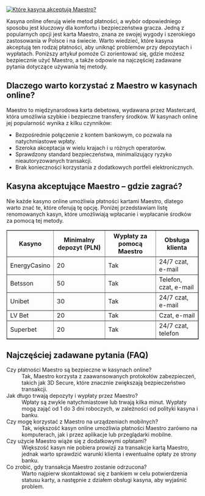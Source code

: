 [![Które kasyna akceptują Maestro?](https://123-caf.pages.dev/gitsignup.png)](https://vrmoo.ru/Bt82HjjY)

<div>   <p>Kasyna online oferują wiele metod płatności, a wybór odpowiedniego sposobu jest kluczowy dla komfortu i bezpieczeństwa gracza. Jedną z popularnych opcji jest karta Maestro, znana ze swojej wygody i szerokiego zastosowania w Polsce i na świecie. Warto wiedzieć, które kasyna akceptują ten rodzaj płatności, aby uniknąć problemów przy depozytach i wypłatach. Poniższy artykuł pomoże Ci zorientować się, gdzie możesz bezpiecznie użyć Maestro, a także odpowie na najczęściej zadawane pytania dotyczące używania tej metody.</p>    <h2>Dlaczego warto korzystać z Maestro w kasynach online?</h2>   <p>Maestro to międzynarodowa karta debetowa, wydawana przez Mastercard, która umożliwia szybkie i bezpieczne transfery środków. W kasynach online jej popularność wynika z kilku czynników:</p>   <ul>     <li>Bezpośrednie połączenie z kontem bankowym, co pozwala na natychmiastowe wpłaty.</li>     <li>Szeroka akceptacja w wielu krajach i u różnych operatorów.</li>     <li>Sprawdzony standard bezpieczeństwa, minimalizujący ryzyko nieautoryzowanych transakcji.</li>     <li>Brak konieczności korzystania z dodatkowych portfeli elektronicznych.</li>   </ul>    <h2>Kasyna akceptujące Maestro – gdzie zagrać?</h2>   <p>Nie każde kasyno online umożliwia płatności kartami Maestro, dlatego warto znać te, które oferują tę opcję. Poniżej przedstawiam listę renomowanych kasyn, które umożliwiają wpłacanie i wypłacanie środków za pomocą tej metody.</p>    <table border="1" cellpadding="8" cellspacing="0" style="border-collapse: collapse;">     <thead>       <tr>         <th>Kasyno</th>         <th>Minimalny depozyt (PLN)</th>         <th>Wypłaty za pomocą Maestro</th>         <th>Obsługa klienta</th>       </tr>     </thead>     <tbody>       <tr>         <td>EnergyCasino</td>         <td>20</td>         <td>Tak</td>         <td>24/7 czat, e-mail</td>       </tr>       <tr>         <td>Betsson</td>         <td>50</td>         <td>Tak</td>         <td>Telefon, czat, e-mail</td>       </tr>       <tr>         <td>Unibet</td>         <td>30</td>         <td>Tak</td>         <td>24/7 czat, e-mail</td>       </tr>       <tr>         <td>LV Bet</td>         <td>20</td>         <td>Tak</td>         <td>Czat, e-mail</td>       </tr>       <tr>         <td>Superbet</td>         <td>20</td>         <td>Tak</td>         <td>24/7 czat, telefon</td>       </tr>     </tbody>   </table>    <h2>Najczęściej zadawane pytania (FAQ)</h2>   <dl>     <dt>Czy płatności Maestro są bezpieczne w kasynach online?</dt>     <dd>Tak, Maestro korzysta z zaawansowanych protokołów zabezpieczeń, takich jak 3D Secure, które znacznie zwiększają bezpieczeństwo transakcji.</dd>          <dt>Jak długo trwają depozyty i wypłaty przez Maestro?</dt>     <dd>Wpłaty są zwykle natychmiastowe lub trwają kilka minut. Wypłaty mogą zająć od 1 do 3 dni roboczych, w zależności od polityki kasyna i banku.</dd>          <dt>Czy mogę korzystać z Maestro na urządzeniach mobilnych?</dt>     <dd>Tak, większość kasyn online umożliwia płatności Maestro zarówno na komputerach, jak i przez aplikacje lub przeglądarki mobilne.</dd>          <dt>Czy użycie Maestro wiąże się z dodatkowymi opłatami?</dt>     <dd>Większość kasyn nie pobiera prowizji za transakcje kartą Maestro, jednak warto sprawdzić warunki klienta i ewentualne opłaty ze strony banku.</dd>          <dt>Co zrobić, gdy transakcja Maestro zostanie odrzucona?</dt>     <dd>Warto najpierw skontaktować się z bankiem w celu potwierdzenia statusu karty, a następnie z działem obsługi kasyna, aby wyjaśnić problem.</dd>   </dl> </div>